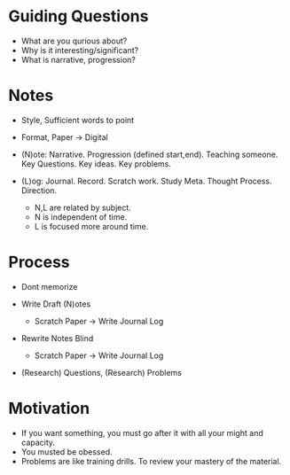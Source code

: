 # Guiding Questions

* What are you qurious about?
* Why is it interesting/significant?
* What is narrative, progression?


# Notes
* Style, Sufficient words to point
* Format, Paper -> Digital

* (N)ote: Narrative. Progression (defined start,end). Teaching someone. Key Questions. Key ideas. Key problems.
* (L)og: Journal. Record. Scratch work. Study Meta. Thought Process. Direction.
	* N,L are related by subject.
	* N is independent of time.
	* L is focused more around time. 

# Process
* Dont memorize

* Write Draft (N)otes
	* Scratch Paper -> Write Journal Log
* Rewrite Notes Blind
	* Scratch Paper -> Write Journal Log
* (Research) Questions, (Research) Problems

# Motivation
* If you want something, you must go after it with all your might and capacity.
* You musted be obessed.
* Problems are like training drills. To review your mastery of the material.
